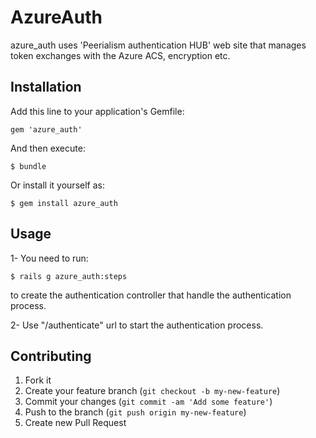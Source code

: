 # AzureAuth

azure_auth uses 'Peerialism authentication HUB' web site that manages token exchanges with the Azure ACS, encryption etc.

## Installation

Add this line to your application's Gemfile:

    gem 'azure_auth'

And then execute:

    $ bundle

Or install it yourself as:

    $ gem install azure_auth

## Usage

1- You need to run:

    $ rails g azure_auth:steps
    
   to create the authentication controller that handle the authentication process.
    
2- Use "/authenticate" url to start the authentication process.

## Contributing

1. Fork it
2. Create your feature branch (`git checkout -b my-new-feature`)
3. Commit your changes (`git commit -am 'Add some feature'`)
4. Push to the branch (`git push origin my-new-feature`)
5. Create new Pull Request
